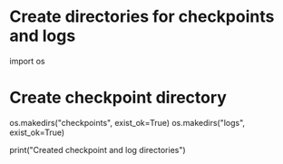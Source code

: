 # Create directories for checkpoints and logs
import os

# Create checkpoint directory
os.makedirs("checkpoints", exist_ok=True)
os.makedirs("logs", exist_ok=True)

print("Created checkpoint and log directories") 